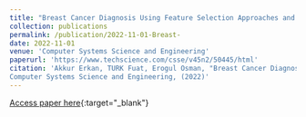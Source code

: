 ```yaml
---
title: "Breast Cancer Diagnosis Using Feature Selection Approaches and Bayesian Optimization"
collection: publications
permalink: /publication/2022-11-01-Breast-
date: 2022-11-01
venue: 'Computer Systems Science and Engineering'
paperurl: 'https://www.techscience.com/csse/v45n2/50445/html'
citation: 'Akkur Erkan, TURK Fuat, Erogul Osman, "Breast Cancer Diagnosis Using Feature Selection Approaches and Bayesian Optimization"
Computer Systems Science and Engineering, (2022)'
---
```

[Access paper here](https://www.techscience.com/csse/v45n2/50445/html){:target="_blank"}
